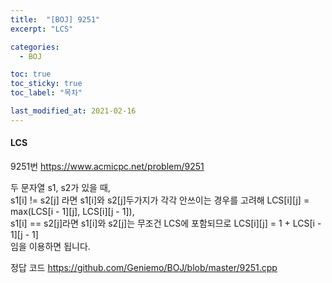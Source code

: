 ```yaml
---
title:  "[BOJ] 9251"
excerpt: "LCS"

categories:
  - BOJ

toc: true
toc_sticky: true
toc_label: "목차"

last_modified_at: 2021-02-16
---
```


#### LCS

9251번 <https://www.acmicpc.net/problem/9251>

두 문자열 s1, s2가 있을 때,<br>
s1[i] != s2[j] 라면 s1[i]와 s2[j]두가지가 각각 안쓰이는 경우를 고려해 LCS[i][j] = max(LCS[i - 1][j], LCS[i][j - 1]),<br>
s1[i] == s2[j]라면 s1[i]와 s2[j]는 무조건 LCS에 포함되므로 LCS[i][j] = 1 + LCS[i - 1][j - 1]<br>
임을 이용하면 됩니다.

정답 코드 <https://github.com/Geniemo/BOJ/blob/master/9251.cpp>